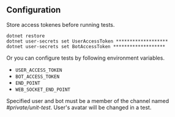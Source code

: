 ﻿## Configuration

Store access tokenes before running tests.

```
dotnet restore
dotnet user-secrets set UserAccessToken *******************
dotnet user-secrets set BotAccessToken *******************
```

Or you can configure tests by following environment variables.

- `USER_ACCESS_TOKEN`
- `BOT_ACCESS_TOKEN`
- `END_POINT`
- `WEB_SOCKET_END_POINT`

Specified user and bot must be a member of the channel named *#private/unit-test*.
User's avatar will be changed in a test.